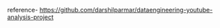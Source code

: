 reference- [https://github.com/darshilparmar/dataengineering-youtube-analysis-project
](https://www.youtube.com/watch?v=yZKJFKu49Dk&t=0s)
